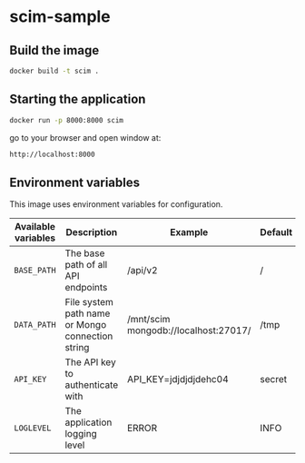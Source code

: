 # scim-sample

## Build the image

```bash
docker build -t scim .
```

## Starting the application

```bash
docker run -p 8000:8000 scim
```

go to your browser and open window at:

```bash
http://localhost:8000
```

## Environment variables

This image uses environment variables for configuration.

| Available variables | Description                                      | Example                                   | Default |
| ------------------- | ------------------------------------------------ | ----------------------------------------- | ------- |
| `BASE_PATH`         | The base path of all API endpoints               | /api/v2                                   | /       | 
| `DATA_PATH`         | File system path name or Mongo connection string | /mnt/scim <br> mongodb://localhost:27017/ | /tmp    |
| `API_KEY`           | The API key to authenticate with                 | API_KEY=jdjdjdjdehc04                     | secret  |
| `LOGLEVEL`          | The application logging level                    | ERROR                                     | INFO    |
